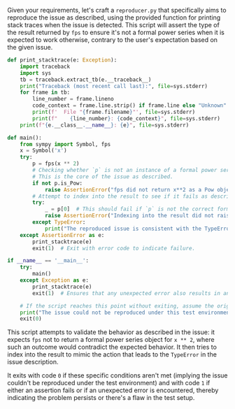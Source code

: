 Given your requirements, let's craft a `reproducer.py` that specifically aims to reproduce the issue as described, using the provided function for printing stack traces when the issue is detected. This script will assert the type of the result returned by `fps` to ensure it's not a formal power series when it is expected to work otherwise, contrary to the user's expectation based on the given issue.

```python
def print_stacktrace(e: Exception):
    import traceback
    import sys
    tb = traceback.extract_tb(e.__traceback__)
    print("Traceback (most recent call last):", file=sys.stderr)
    for frame in tb:
        line_number = frame.lineno
        code_context = frame.line.strip() if frame.line else "Unknown"
        print(f'  File "{frame.filename}"', file=sys.stderr)
        print(f"    {line_number}: {code_context}", file=sys.stderr)
    print(f"{e.__class__.__name__}: {e}", file=sys.stderr)

def main():
    from sympy import Symbol, fps
    x = Symbol('x')
    try:
        p = fps(x ** 2)
        # Checking whether `p` is not an instance of a formal power series.
        # This is the core of the issue as described.
        if not p.is_Pow:
            raise AssertionError("fps did not return x**2 as a Pow object.")
        # Attempt to index into the result to see if it fails as described.
        try:
            _ = p[0]  # This should fail if `p` is not the correct formal power series type.
            raise AssertionError("Indexing into the result did not raise the expected TypeError.")
        except TypeError:
            print("The reproduced issue is consistent with the TypeError expectation.")
    except AssertionError as e:
        print_stacktrace(e)
        exit(1)  # Exit with error code to indicate failure.

if __name__ == '__main__':
    try:
        main()
    except Exception as e:
        print_stacktrace(e)
        exit(1)  # Ensures that any unexpected error also results in an exit with an error code.

    # If the script reaches this point without exiting, assume the original issue could not be reproduced.
    print("The issue could not be reproduced under this test environment.")
    exit(0)
```

This script attempts to validate the behavior as described in the issue: it expects `fps` not to return a formal power series object for `x ** 2`, where such an outcome would contradict the expected behavior. It then tries to index into the result to mimic the action that leads to the `TypeError` in the issue description.

It exits with code `0` if these specific conditions aren't met (implying the issue couldn't be reproduced under the test environment) and with code `1` if either an assertion fails or if an unexpected error is encountered, thereby indicating the problem persists or there's a flaw in the test setup.